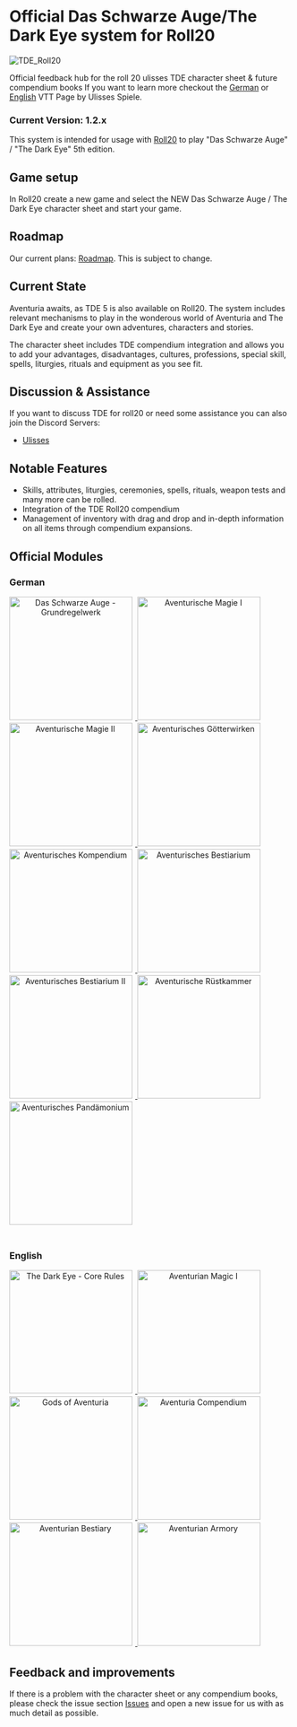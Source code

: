
# Official Das Schwarze Auge/The Dark Eye system for Roll20
![TDE_Roll20](https://user-images.githubusercontent.com/75448500/133844250-62f177c1-af3a-4f1c-bdc1-114162286011.jpg)

Official feedback hub for the roll 20 ulisses TDE character sheet & future compendium books
If you want to learn more checkout the [German](https://ulisses-spiele.de/virtual-tabletop-dsa-vtt/) or [English](https://ulisses-us.com/ulisses-virtual-tabletops/virtual-tabletop-dsa-vtt/) VTT Page by Ulisses Spiele.


### Current Version: 1.2.x
This system is intended for usage with [Roll20](http://https://roll20.net//) to play "Das Schwarze Auge" / "The Dark Eye" 5th edition.

## Game setup
In Roll20 create a new game and select the NEW Das Schwarze Auge / The Dark Eye character sheet and start your game.

## Roadmap
Our current plans: [Roadmap](https://github.com/Plushtoast/TDE-Roll20-Official/milestones). This is subject to change.


## Current State
Aventuria awaits, as TDE 5 is also available on Roll20.
The system includes relevant mechanisms to play in the wonderous world of Aventuria and The Dark Eye and create your own adventures, characters and stories.

The character sheet includes TDE compendium integration and allows you to add your advantages, disadvantages, cultures, professions, special skill, spells, liturgies, rituals and equipment as you see fit.

## Discussion & Assistance
If you want to discuss TDE for roll20 or need some assistance you can also join the Discord Servers:
* [Ulisses](https://discord.gg/WXu4m8sc)

## Notable Features
* Skills, attributes, liturgies, ceremonies, spells, rituals, weapon tests and many more can be rolled.
* Integration of the TDE Roll20 compendium
* Management of inventory with drag and drop and in-depth information on all items through compendium expansions.

## Official Modules
<h3>German</h3>
<div>
    <a href="https://app.roll20.net/compendium/TDE/Das%20Schwarze Auge%20-%20Grundregelwerk"
        title="Das Schwarze Auge - Grundregelwerk">
        <img src="https://ulisses-digital.de/R20/dsa5/modules/dsa5-core/icons/journal/coverde.webp"
            alt="Das Schwarze Auge - Grundregelwerk"
            style="margin-right: 5px; margin-bottom: 5px; text-align:center; width:220px;">
    </a>
    <a href="https://app.roll20.net/compendium/TDE/Aventurische%20Magie%201#content" title="Aventurische Magie I">
        <img src="https://ulisses-digital.de/R20/dsa5/modules/dsa5-magic-1/icons/journals/coverde.webp"
            alt="Aventurische Magie I" style="margin-right: 5px; margin-bottom: 5px; text-align:center; width:220px;">
    </a>
    <a href="https://app.roll20.net/compendium/TDE/Aventurische%20Magie%202#content" title="Aventurische Magie II">
        <img src="https://ulisses-digital.de/R20/dsa5/modules/dsa5-magic-2/icons/journal/cover.webp"
            alt="Aventurische Magie II" style="margin-right: 5px; margin-bottom: 5px; text-align:center; width:220px;">
    </a>
    <a href="https://app.roll20.net/compendium/TDE/Aventurisches%20Götterwirken%201#content"
        title="Aventurisches Götterwirken">
        <img src="https://ulisses-digital.de/R20/dsa5/modules/dsa5-godsofaventuria/icons/journals/coverde.webp"
            alt="Aventurisches Götterwirken"
            style="margin-right: 5px; margin-bottom: 5px; text-align:center; width:220px;">
    </a>
    <a href="https://app.roll20.net/compendium/TDE/Regeln:Aventurisches%20Kompendium%201#content"
        title="Aventurisches Kompendium">
        <img src="https://ulisses-digital.de/R20/dsa5/modules/dsa5-compendium/icons/journal/coverde.webp"
            alt="Aventurisches Kompendium"
            style="margin-right: 5px; margin-bottom: 5px; text-align:center; width:220px;">
    </a>
    <a href="https://app.roll20.net/compendium/TDE/Aventurisches%20Bestiarium" title="Aventurisches Bestiarium">
        <img src="https://ulisses-digital.de/R20/dsa5/modules/dsa5-bestiary/icons/journal/coverde.webp"
            alt="Aventurisches Bestiarium"
            style="text-align: center; margin-right: 5px; margin-bottom: 5px; width:220px;">
    </a>
    <a href="https://app.roll20.net/compendium/TDE/Regeln:Aventurisches%20Bestiarium%202#content"
        title="Aventurisches Bestiarium II">
        <img src="https://ulisses-digital.de/R20/dsa5/modules/dsa5-bestiary2/icons/journal/cover.webp"
            alt="Aventurisches Bestiarium II"
            style="margin-right: 5px; margin-bottom: 5px; text-align:center; width:220px;">
    </a>
    <a href="https://app.roll20.net/compendium/TDE/Aventurische%20Rüstkammer" title="Aventurische Rüstkammer">
        <img src="https://ulisses-digital.de/R20/dsa5/modules/dsa5-armory/icons/journals/coverde.webp"
            alt="Aventurische Rüstkammer"
            style="margin-right: 5px; margin-bottom: 5px; text-align:center; width:220px;">
    </a>    
    <a href="https://app.roll20.net/compendium/TDE/Regeln:Aventurisches%20Pandaemonium#content"
        title="Aventurisches Pandämonium">
        <img src="https://ulisses-digital.de/R20/dsa5/modules/dsa5-pandaemonium/icons/journal/coverde.webp"
            alt="Aventurisches Pandämonium"
            style="margin-right: 5px; margin-bottom: 5px; text-align:center; width:220px;">
    </a>
</div>
<br>
<h3>English</h3>
<div>
    <a href="https://app.roll20.net/compendium/TDE/The%20Dark%20Eye%20-%20Core%20Rules#content"
        title="The Dark Eye - Core Rules">
        <img src="https://ulisses-digital.de/R20/dsa5/modules/dsa5-core/icons/journal/coveren.webp"
            alt="The Dark Eye - Core Rules"
            style="margin-right: 5px; margin-bottom: 5px; text-align:center; width:220px;">
    </a>    
    <a href="https://app.roll20.net/compendium/TDE/Rules:Aventurian%20Magic%201#content" title="Aventurian Magic I">
        <img src="https://ulisses-digital.de/R20/dsa5/modules/dsa5-magic-1/icons/journals/coveren.webp"
            alt="Aventurian Magic I" style="margin-right: 5px; margin-bottom: 5px; text-align:center; width:220px;">
    </a>
    <a href="https://app.roll20.net/compendium/TDE/Rules:Gods%20of%20Aventuria#content" title="Gods of Aventuria">
        <img src="https://ulisses-digital.de/R20/dsa5/modules/dsa5-godsofaventuria/icons/journals/coveren.webp"
            alt="Gods of Aventuria" style="margin-right: 5px; margin-bottom: 5px; text-align:center; width:220px;">
    </a>
    <a href="https://app.roll20.net/compendium/TDE/Rules:Aventurian%20Compendium#content" title="Aventuria Compendium">
        <img src="https://ulisses-digital.de/R20/dsa5/modules/dsa5-compendium/icons/journal/coveren.webp"
            alt="Aventuria Compendium" style="margin-right: 5px; margin-bottom: 5px; text-align:center; width:220px;">
    </a>
    <a href="https://app.roll20.net/compendium/TDE/Aventurian%20Bestiary#content" title="Aventurian Bestiary">
        <img src="https://ulisses-digital.de/R20/dsa5/modules/dsa5-bestiary/icons/journal/coveren.webp"
            alt="Aventurian Bestiary" style="text-align: center; margin-right: 5px; margin-bottom: 5px; width:220px;">
    </a>
    <a href="https://app.roll20.net/compendium/TDE/Aventurian%20Armory#content" title="Aventurian Armory">
        <img src="https://ulisses-digital.de/R20/dsa5/modules/dsa5-armory/icons/journals/coveren.webp"
            alt="Aventurian Armory" style="margin-right: 5px; margin-bottom: 5px; text-align:center; width:220px;">
    </a>
</div>

## Feedback and improvements
If there is a problem with the character sheet or any compendium books, please check the issue section [Issues](https://github.com/Plushtoast/TDE-Roll20-Official/issues) and open a new issue for us with as much detail as possible.
